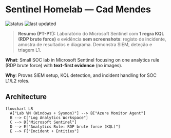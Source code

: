 # Sentinel Homelab — Cad Mendes

![status](https://img.shields.io/badge/evidence-text--only-blue) ![last updated](https://img.shields.io/badge/updated-today-success)

> **Resumo (PT-PT):** Laboratório do Microsoft Sentinel com **1 regra KQL (RDP brute force)** e evidência **sem screenshots**: registo de incidente, amostra de resultados e diagrama. Demonstra SIEM, deteção e triagem L1.

**What**: Small SOC lab in Microsoft Sentinel focusing on one analytics rule (RDP brute force) with **text-first evidence** (no images).

**Why**: Proves SIEM setup, KQL detection, and incident handling for SOC L1/L2 roles.

## Architecture
```mermaid
flowchart LR
  A["Lab VM (Windows + Sysmon)"] --> B["Azure Monitor Agent"]
  B --> C["Log Analytics Workspace"]
  C --> D["Microsoft Sentinel"]
  D --> E["Analytics Rule: RDP brute force (KQL)"]
  E --> F["Incident + Entities"]

